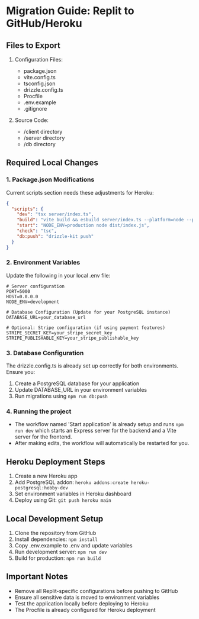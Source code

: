 # Migration Guide: Replit to GitHub/Heroku

## Files to Export
1. Configuration Files:
   - package.json
   - vite.config.ts
   - tsconfig.json
   - drizzle.config.ts
   - Procfile
   - .env.example
   - .gitignore

2. Source Code:
   - /client directory
   - /server directory
   - /db directory

## Required Local Changes

### 1. Package.json Modifications
Current scripts section needs these adjustments for Heroku:
```json
{
  "scripts": {
    "dev": "tsx server/index.ts",
    "build": "vite build && esbuild server/index.ts --platform=node --packages=external --bundle --format=esm --outdir=dist",
    "start": "NODE_ENV=production node dist/index.js",
    "check": "tsc",
    "db:push": "drizzle-kit push"
  }
}
```

### 2. Environment Variables
Update the following in your local .env file:
```env
# Server configuration
PORT=5000
HOST=0.0.0.0
NODE_ENV=development

# Database Configuration (Update for your PostgreSQL instance)
DATABASE_URL=your_database_url

# Optional: Stripe configuration (if using payment features)
STRIPE_SECRET_KEY=your_stripe_secret_key
STRIPE_PUBLISHABLE_KEY=your_stripe_publishable_key
```

### 3. Database Configuration
The drizzle.config.ts is already set up correctly for both environments. Ensure you:
1. Create a PostgreSQL database for your application
2. Update DATABASE_URL in your environment variables
3. Run migrations using `npm run db:push`

### 4. Running the project
- The workflow named 'Start application' is already setup and runs `npm run dev` which starts an Express server for the backend and a Vite server for the frontend.
- After making edits, the workflow will automatically be restarted for you.

## Heroku Deployment Steps
1. Create a new Heroku app
2. Add PostgreSQL addon: `heroku addons:create heroku-postgresql:hobby-dev`
3. Set environment variables in Heroku dashboard
4. Deploy using Git: `git push heroku main`

## Local Development Setup
1. Clone the repository from GitHub
2. Install dependencies: `npm install`
3. Copy .env.example to .env and update variables
4. Run development server: `npm run dev`
5. Build for production: `npm run build`

## Important Notes
- Remove all Replit-specific configurations before pushing to GitHub
- Ensure all sensitive data is moved to environment variables
- Test the application locally before deploying to Heroku
- The Procfile is already configured for Heroku deployment